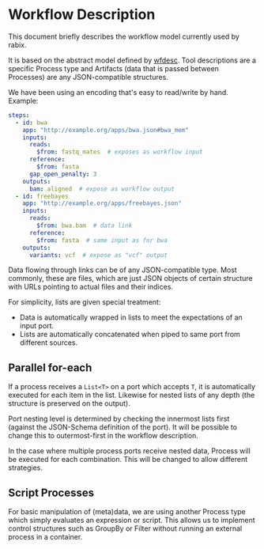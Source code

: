 # Workflow Description

This document briefly describes the workflow model currently used by rabix.

It is based on the abstract model defined by [wfdesc](http://wf4ever.github.io/ro/#wfdesc).
Tool descriptions are a specific Process type and Artifacts (data that is passed between Processes) are any JSON-compatible structures.

We have been using an encoding that's easy to read/write by hand. Example:

```yaml
steps:
  - id: bwa
    app: "http://example.org/apps/bwa.json#bwa_mem"
    inputs:
      reads:
        $from: fastq_mates  # exposes as workflow input
      reference:
        $from: fasta
      gap_open_penalty: 3
    outputs:
      bam: aligned  # expose as workflow output
  - id: freebayes
    app: "http://example.org/apps/freebayes.json"
    inputs:
      reads:
        $from: bwa.bam  # data link
      reference:
        $from: fasta  # same input as for bwa
    outputs:
      variants: vcf  # expose as "vcf" output
```

Data flowing through links can be of any JSON-compatible type.
 Most commonly, these are files, which are just JSON objects of certain structure with URLs pointing to actual files and their indices.

For simplicity, lists are given special treatment:
 - Data is automatically wrapped in lists to meet the expectations of an input port.
 - Lists are automatically concatenated when piped to same port from different sources.


## Parallel for-each

If a process receives a ```List<T>``` on a port which accepts ```T```, it is automatically executed for each item in the list.
Likewise for nested lists of any depth (the structure is preserved on the output).

Port nesting level is determined by checking the innermost lists first (against the JSON-Schema definition of the port).
 It will be possible to change this to outermost-first in the workflow description.

In the case where multiple process ports receive nested data, Process will be executed for each combination.
 This will be changed to allow different strategies.


## Script Processes

For basic manipulation of (meta)data, we are using another Process type which simply evaluates an expression or script.
 This allows us to implement control structures such as GroupBy or Filter without running an external process in a container.
